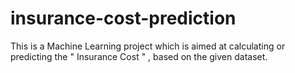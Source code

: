 # insurance-cost-prediction
This is a Machine Learning project which is aimed at calculating or predicting the " Insurance Cost " , based on the given dataset.
